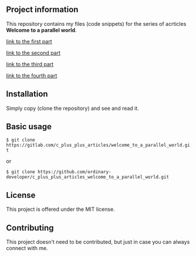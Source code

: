 Project information
-------------------

This repository contains my files (code snippets)
for the series of acrticles  **Welcome to a parallel world**. 

 
[link to the first
part](http://www.scrutator.me/post/2012/04/04/parallel-world-p1.aspx)

[link to the second
part](http://www.scrutator.me/post/2012/06/03/parallel-world-p2.aspx) 

[link to the third
part](http://www.scrutator.me/post/2012/08/28/parallel-world-p3.aspx)

[link to the fourth
part](http://www.scrutator.me/post/2015/08/14/parallel-world-p4.aspx)



Installation
------------

Simply copy (clone the repository) and see and read it.

 
Basic usage
-----------
 
`$ git clone
https://gitlab.com/c_plus_plus_articles/welcome_to_a_parallel_world.git`

or

`$ git clone
https://github.com/ordinary-developer/c_plus_plus_articles_welcome_to_a_parallel_world.git` 
 
License
-------

This project is offered under the MIT license.


Contributing
------------

This project doesn't need to be contributed,
but just in case you can always connect with me.
